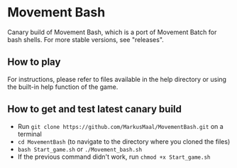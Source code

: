 # Movement Bash
Canary build of Movement Bash, which is a port of Movement Batch for bash shells. For more stable versions, see "releases".

## How to play
For instructions, please refer to files available in the help directory or using the built-in help function of the game.

## How to get and test latest canary build
* Run `git clone https://github.com/MarkusMaal/MovementBash.git` on a terminal
* `cd MovementBash` (to navigate to the directory where you cloned the files)
* `bash Start_game.sh` or `./Movement_bash.sh`
* If the previous command didn't work, run `chmod +x Start_game.sh`
